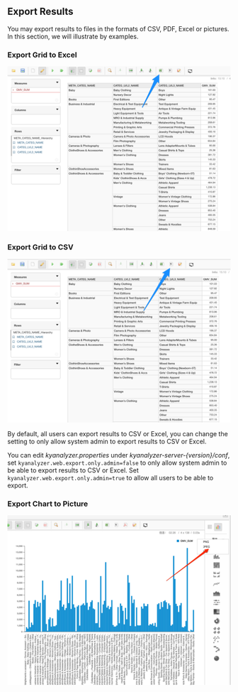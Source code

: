 ## Export Results

You may export results to files in the formats of CSV, PDF, Excel or pictures. In this section, we will illustrate by examples.

### Export Grid to Excel
![Export to Excel](images/export_to_excel_en.png)

### Export Grid to CSV
![Export to CSV](images/export_to_csv_en.png)

By default, all users can export results to CSV or Excel, you can change the setting to only allow system admin to export results to CSV or Excel. 

You can edit *kyanalyzer.properties* under *kyanalyzer-server-{version}/conf*, set `kyanalyzer.web.export.only.admin=false` to only allow system admin to be able to export results to CSV or Excel.  Set `kyanalyzer.web.export.only.admin=true` to allow all users to be able to export.

### Export Chart to Picture
![Export to picture](images/export_image.png)

